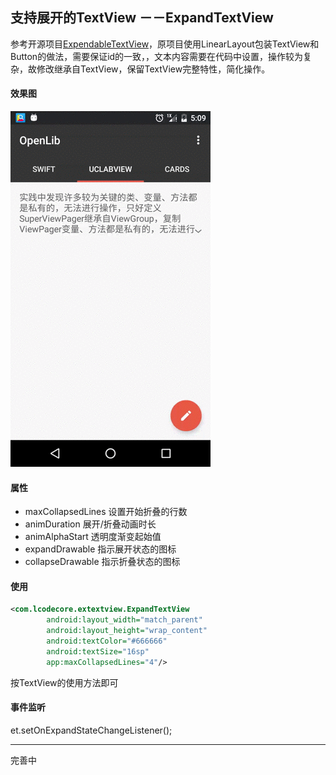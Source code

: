 ## 支持展开的TextView －－ExpandTextView
 参考开源项目[ExpendableTextView](https://github.com/Manabu-GT/ExpandableTextView)，原项目使用LinearLayout包装TextView和Button的做法，需要保证id的一致，，文本内容需要在代码中设置，操作较为复杂，故修改继承自TextView，保留TextView完整特性，简化操作。

#### 效果图
![演示图片](./shotcut/ExpandTextView.gif)

#### 属性
- maxCollapsedLines 设置开始折叠的行数
- animDuration 展开/折叠动画时长
- animAlphaStart  透明度渐变起始值
- expandDrawable  指示展开状态的图标
- collapseDrawable 指示折叠状态的图标

#### 使用
```xml
<com.lcodecore.extextview.ExpandTextView
        android:layout_width="match_parent"
        android:layout_height="wrap_content"
        android:textColor="#666666"
        android:textSize="16sp"
        app:maxCollapsedLines="4"/>
```
按TextView的使用方法即可

#### 事件监听
et.setOnExpandStateChangeListener();

---
完善中
